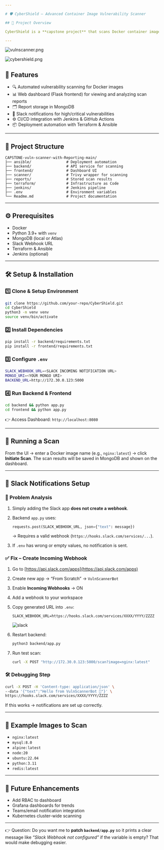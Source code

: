 ```yaml
---

# 🛡️ CyberShield – Advanced Container Image Vulnerability Scanner

## 📌 Project Overview

CyberShield is a **capstone project** that scans Docker container images for vulnerabilities using known CVE databases, generates reports, and provides a **web-based dashboard** for analysis. It integrates with **CI/CD pipelines** and supports **Slack notifications** for real-time alerts.

---
```

![vulnscanner.png](screenshots/vulnscanner.png)

![cybershield.png](screenshots/cybershield.png)

## 🚀 Features

* 🔍 Automated vulnerability scanning for Docker images
* 📊 Web dashboard (Flask frontend) for viewing and analyzing scan reports
* 🗂️ Report storage in MongoDB
* 🔔 Slack notifications for high/critical vulnerabilities
* ⚙️ CI/CD integration with Jenkins & GitHub Actions
* 📦 Deployment automation with Terraform & Ansible

---

## 📂 Project Structure

```
CAPSTONE-vuln-scanner-with-Reporting-main/
├── ansible/                # Deployment automation
├── backend/                # API service for scanning
├── frontend/               # Dashboard UI
├── scanner/                # Trivy wrapper for scanning
├── reports/                # Stored scan results
├── terraform/              # Infrastructure as Code
├── jenkins/                # Jenkins pipeline
├── .env                    # Environment variables
└── Readme.md               # Project documentation
```

---

## ⚙️ Prerequisites

* Docker
* Python 3.9+ with `venv`
* MongoDB (local or Atlas)
* Slack Webhook URL
* Terraform & Ansible
* Jenkins (optional)

---

## 🛠️ Setup & Installation

### 1️⃣ Clone & Setup Environment

```bash
git clone https://github.com/your-repo/CyberShield.git
cd CyberShield
python3 -m venv venv
source venv/bin/activate
```

### 2️⃣ Install Dependencies

```bash
pip install -r backend/requirements.txt
pip install -r frontend/requirements.txt
```

### 3️⃣ Configure `.env`

```bash
SLACK_WEBHOOK_URL=<SLACK INCOMING NOTIFICATION URL>
MONGO_URI=<YOUR MONGO URI>
BACKEND_URL=http://172.30.0.123:5000
```

### 4️⃣ Run Backend & Frontend

```bash
cd backend && python app.py
cd frontend && python app.py
```

👉 Access Dashboard: `http://localhost:8080`

---

## 📡 Running a Scan

From the UI → enter a Docker image name (e.g., `nginx:latest`) → click **Initiate Scan**.
The scan results will be saved in MongoDB and shown on the dashboard.

---

## 📢 Slack Notifications Setup

### 🔎 Problem Analysis

1. Simply adding the Slack app **does not create a webhook**.
2. Backend `app.py` uses:

   ```python
   requests.post(SLACK_WEBHOOK_URL, json={"text": message})
   ```

   → Requires a valid webhook (`https://hooks.slack.com/services/...`).
3. If `.env` has wrong or empty values, no notification is sent.

### ✅ Fix – Create Incoming Webhook

1. Go to [https://api.slack.com/apps](https://api.slack.com/apps)
2. Create new app → “From Scratch” → `VulnScannerBot`
3. Enable **Incoming Webhooks** → ON
4. Add a webhook to your workspace
5. Copy generated URL into `.env`:

   ```env
   SLACK_WEBHOOK_URL=https://hooks.slack.com/services/XXXX/YYYY/ZZZZ
   ```
   ![slack](screenshots/slack.png)

6. Restart backend:

   ```bash
   python3 backend/app.py
   ```
7. Run test scan:

   ```bash
   curl -X POST "http://172.30.0.123:5000/scan?image=nginx:latest"
   ```

### 🛠️ Debugging Step

```bash
curl -X POST -H 'Content-type: application/json' \
--data '{"text":"Hello from VulnScannerBot 🚀"}' \
https://hooks.slack.com/services/XXXX/YYYY/ZZZZ
```

If this works → notifications are set up correctly.

---

## 📌 Example Images to Scan

* `nginx:latest`
* `mysql:8.0`
* `alpine:latest`
* `node:20`
* `ubuntu:22.04`
* `python:3.11`
* `redis:latest`

---

## 📝 Future Enhancements

* Add RBAC to dashboard
* Grafana dashboards for trends
* Teams/email notification integration
* Kubernetes cluster-wide scanning

---

👉 Question: Do you want me to **patch `backend/app.py`** so it prints a clear message like *“Slack Webhook not configured”* if the variable is empty? That would make debugging easier.






